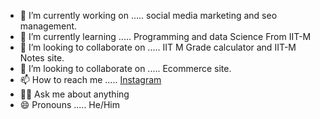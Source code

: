 - 💪 I’m currently working on ..... social media marketing and seo management.
- 🌱 I’m currently learning ..... Programming and data Science From IIT-M
- 💞️ I’m looking to collaborate on ..... IIT M Grade calculator and IIT-M Notes site.
- 💞️ I’m looking to collaborate on ..... Ecommerce site.
- 📫 How to reach me ..... [Instagram](https://www.instagram.com/vinit_upadhyay_8454/)
- 🙋‍♂️ Ask me about anything
- 😄 Pronouns ..... He/Him
